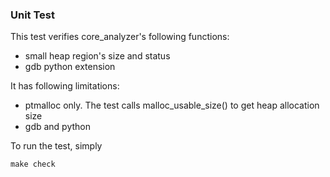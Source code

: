 ### Unit Test
This test verifies core_analyzer's following functions:

-  small heap region's size and status
- gdb python extension

It has following limitations:

- ptmalloc only. The test calls malloc_usable_size() to get heap allocation size
- gdb and python

To run the test, simply

```
make check
```
